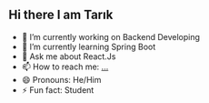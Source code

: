 ## Hi there I am Tarık


- 🔭 I’m currently working on Backend Developing
- 🌱 I’m currently learning Spring Boot
- 💬 Ask me about React.Js
- 📫 How to reach me: [...](https://www.linkedin.com/in/tarixtkn/)
- 😄 Pronouns: He/Him
- ⚡ Fun fact: Student
